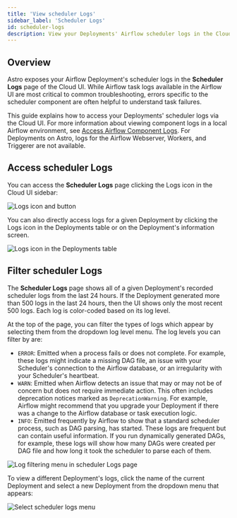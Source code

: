 ```yaml
---
title: 'View scheduler Logs'
sidebar_label: 'Scheduler Logs'
id: scheduler-logs
description: View your Deployments' Airflow scheduler logs in the Cloud UI.
---
```


## Overview

Astro exposes your Airflow Deployment's scheduler logs in the **Scheduler Logs** page of the Cloud UI. While Airflow task logs available in the Airflow UI are most critical to common troubleshooting, errors specific to the scheduler component are often helpful to understand task failures.

This guide explains how to access your Deployments' scheduler logs via the Cloud UI. For more information about viewing component logs in a local Airflow environment, see [Access Airflow Component Logs](test-and-troubleshoot-locally.md#access-airflow-component-logs). For Deployments on Astro, logs for the Airflow Webserver, Workers, and Triggerer are not available.

## Access scheduler Logs

You can access the **Scheduler Logs** page clicking the Logs icon in the Cloud UI sidebar:

![Logs icon and button](/img/docs/log-location.png)

You can also directly access logs for a given Deployment by clicking the Logs icon in the Deployments table or on the Deployment's information screen.

![Logs icon in the Deployments table](/img/docs/deployment-log-button.png)

## Filter scheduler Logs

The **Scheduler Logs** page shows all of a given Deployment's recorded scheduler logs from the last 24 hours. If the Deployment generated more than 500 logs in the last 24 hours, then the UI shows only the most recent 500 logs. Each log is color-coded based on its log level.

At the top of the page, you can filter the types of logs which appear by selecting them from the dropdown log level menu. The log levels you can filter by are:

- `ERROR`: Emitted when a process fails or does not complete. For example, these logs might indicate a missing DAG file, an issue with your Scheduler's connection to the Airflow database, or an irregularity with your Scheduler's heartbeat.
- `WARN`: Emitted when Airflow detects an issue that may or may not be of concern but does not require immediate action. This often includes deprecation notices marked as `DeprecationWarning`. For example, Airflow might recommend that you upgrade your Deployment if there was a change to the Airflow database or task execution logic.
- `INFO`: Emitted frequently by Airflow to show that a standard scheduler process, such as DAG parsing, has started. These logs are frequent but can contain useful information. If you run dynamically generated DAGs, for example, these logs will show how many DAGs were created per DAG file and how long it took the scheduler to parse each of them.

![Log filtering menu in scheduler Logs page](/img/docs/filter-logs.png)

To view a different Deployment's logs, click the name of the current Deployment and select a new Deployment from the dropdown menu that appears:

![Select scheduler logs menu](/img/docs/select-deployment-logs.png)
